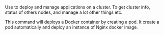 Use to deploy and manage applications on a cluster. To get cluster info, status of others nodes, and manage a lot other things etc. 

<Kubectl run nginx>
This command will deploys a Docker container by creating a pod.
It create a pod automatically and deploy an instance of Nginx docker image.


